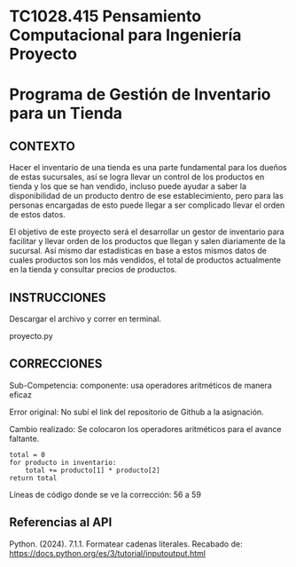# TC1028.415 Pensamiento Computacional para Ingeniería Proyecto 

# Programa de Gestión de Inventario para un Tienda

## CONTEXTO

Hacer el inventario de una tienda es una parte fundamental para los dueños de estas sucursales, así se logra llevar un control de los productos en tienda y los que se han vendido, incluso puede ayudar a saber la disponibilidad de un producto dentro de ese establecimiento, pero para las personas encargadas de esto puede llegar a ser complicado llevar el orden de estos datos.

El objetivo de este proyecto será el desarrollar un gestor de inventario para facilitar y llevar orden de los productos que llegan y salen diariamente de la sucursal. Así mismo dar estadísticas en base a estos mismos datos de cuales productos son los más vendidos, el total de productos actualmente en la tienda y consultar precios de productos.

## INSTRUCCIONES

Descargar el archivo y correr en terminal.

  proyecto.py

## CORRECCIONES 

Sub-Competencia: 
	componente: usa operadores aritméticos de manera eficaz

Error original: No subí el link del repositorio de Github a la asignación.

Cambio realizado: Se colocaron los operadores aritméticos para el avance faltante.

	total = 0
    for producto in inventario:
        total += producto[1] * producto[2]
    return total

Líneas de código donde se ve la corrección: 56 a 59

## Referencias al API

Python. (2024). 7.1.1. Formatear cadenas literales. Recabado de:
    https://docs.python.org/es/3/tutorial/inputoutput.html















